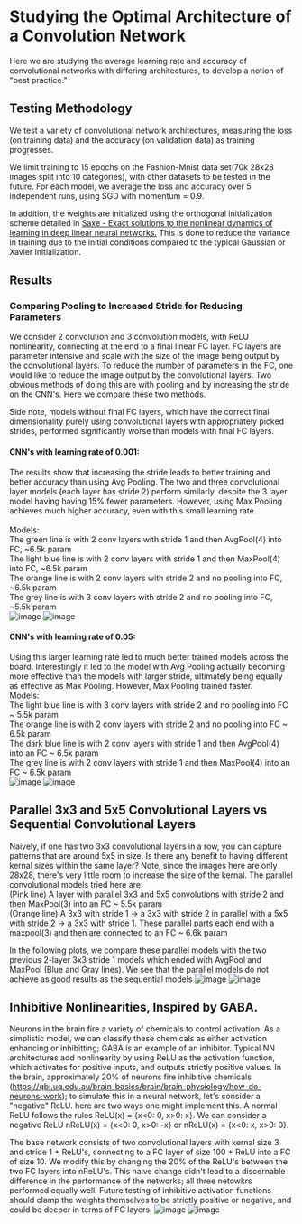 # Studying the Optimal Architecture of a Convolution Network
 
 Here we are studying the average learning rate and accuracy of convolutional networks with differing architectures, to develop a notion of "best practice." 
 
 ## Testing Methodology
 We test a variety of convolutional network architectures, measuring the loss (on training data) and the accuracy (on validation data) as training progresses. 
 
 
 We limit training to 15 epochs on the Fashion-Mnist data set(70k 28x28 images split into 10 categories), with other datasets to be tested in the future. 
 For each model, we average the loss and accuracy over 5 independent runs, using SGD with momentum = 0.9. 
 
 In addition, the weights are initialized using the orthogonal initialization scheme detailed in [Saxe - Exact solutions to the nonlinear dynamics of learning in
deep linear neural networks.](https://arxiv.org/pdf/1312.6120.pdf) This is done to reduce the variance in training due to the initial conditions compared to the typical Gaussian or Xavier initialization. 

## Results
### Comparing Pooling to Increased Stride for Reducing Parameters
We consider 2 convolution and 3 convolution models, with ReLU nonlinearity, connecting at the end to a final linear FC layer. FC layers are parameter intensive and scale with the size of the image being output by the convolutional layers. To reduce the number of parameters in the FC, one would like to reduce the image output by the convolutional layers. Two obvious methods of doing this are with pooling and by increasing the stride on the CNN's. Here we compare these two methods. 

Side note, models without final FC layers, which have the correct final dimensionality purely using convolutional layers with appropriately picked strides, performed significantly worse than models with final FC layers. 

#### CNN's with learning rate of 0.001:
The results show that increasing the stride leads to better training and better accuracy than using Avg Pooling. The two and three convolutional layer models (each layer has stride 2) perform similarly, despite the 3 layer model having having 15% fewer parameters. However, using Max Pooling achieves much higher accuracy, even with this small learning rate.<br>
<br>
Models:<br>
The green line is with 2 conv layers with stride 1 and then AvgPool(4) into FC, ~6.5k param <br>
The light blue line is with 2 conv layers with stride 1 and then MaxPool(4) into FC, ~6.5k param <br>
The orange line is with 2 conv layers with stride 2 and no pooling into FC, ~6.5k param<br>
The grey line is with 3 conv layers with stride 2 and no pooling into FC, ~5.5k param<br>
![image](https://user-images.githubusercontent.com/12636792/230748239-261e3f41-866a-4a35-84e2-33dd674ff233.png)
![image](https://user-images.githubusercontent.com/12636792/230748221-8aab21f6-be65-421a-9bd6-9205f509a45d.png)

#### CNN's with learning rate of 0.05:
Using this larger learning rate led to much better trained models across the board. Interestingly it led to the model with Avg Pooling actually becoming more effective than the models with larger stride, ultimately being equally as effective as Max Pooling. However, Max Pooling trained faster.  <br>
Models: <br>
The light blue line is with 3 conv layers with stride 2 and no pooling into FC ~ 5.5k param <br>
The orange line is with 2 conv layers with stride 2 and no pooling into FC ~ 6.5k param <br>
The dark blue line is with 2 conv layers with stride 1 and then AvgPool(4) into an FC ~ 6.5k param <br>
The grey line is with 2 conv layers with stride 1 and then MaxPool(4) into an FC ~ 6.5k param <br>
![image](https://user-images.githubusercontent.com/12636792/230748350-67b53db9-4756-4fcb-a31e-7428fdc97d67.png)
![image](https://user-images.githubusercontent.com/12636792/230748341-1d112a84-954a-46a1-8039-709856bf43b4.png)

## Parallel 3x3 and 5x5 Convolutional Layers vs Sequential Convolutional Layers
Naively, if one has two 3x3 convolutional layers in a row, you can capture patterns that are around 5x5 in size. Is there any benefit to having different kernal sizes within the same layer? Note, since the images here are only 28x28, there's very little room to increase the size of the kernal. The parallel convolutional models tried here are: <br>
(Pink line) A layer with parallel 3x3 and 5x5 convolutions with stride 2 and then MaxPool(3) into an FC ~ 5.5k param <br>
(Orange line) A 3x3 with stride 1 -> a 3x3 with stride 2 in parallel with a 5x5 with stride 2 -> a 3x3 with stride 1. These parallel parts each end with a maxpool(3) and then are connected to an FC ~ 6.6k param <br>

In the following plots, we compare these parallel models with the two previous 2-layer 3x3 stride 1 models which ended with AvgPool and MaxPool (Blue and Gray lines). We see that the parallel models do not achieve as good results as the sequential models
![image](https://user-images.githubusercontent.com/12636792/230802417-5638e2ca-166e-4b26-acfc-edd88c4ecc3f.png)
![image](https://user-images.githubusercontent.com/12636792/230802396-d55a8552-7404-42ab-b1b4-2a943c65c4c0.png)

## Inhibitive Nonlinearities, Inspired by GABA.
Neurons in the brain fire a variety of chemicals to control activation. As a simplistic model, we can classify these chemicals as either activation enhancing or inhibitting; GABA is an example of an inhibitor. Typical NN architectures add nonlinearity by using ReLU as the activation function, which activates for positive inputs, and outputs strictly positive values. In the brain, approximately 20% of neurons fire inhibitive chemicals (https://qbi.uq.edu.au/brain-basics/brain/brain-physiology/how-do-neurons-work); to simulate this in a neural network, let's consider a "negative" ReLU. here are two ways one might implement this. A normal ReLU follows the rules ReLU(x) = {x<0: 0, x>0: x}. We can consider a negative ReLU nReLU(x) = {x<0: 0, x>0: -x} or nReLU(x) = {x<0: x, x>0: 0}. <br>

The base network consists of two convolutional layers with kernal size 3 and stride 1 + ReLU's, connecting to a FC layer of size 100 + ReLU into a FC of size 10. We modify this by changing the 20% of the ReLU's between the two FC layers into nReLU's. This naive change didn't lead to a discernable difference in the performance of the networks; all three netowkrs performed equally well. Future testing of inhibitive activation functions should clamp the weights themselves to be strictly positive or negative, and could be deeper in terms of FC layers. 
![image](https://user-images.githubusercontent.com/12636792/231199108-9c204f89-d959-40ae-b9b5-75d6605897d1.png)
![image](https://user-images.githubusercontent.com/12636792/231199037-246f4dcd-3eb2-4c4e-a28e-0b8e6331527b.png)

